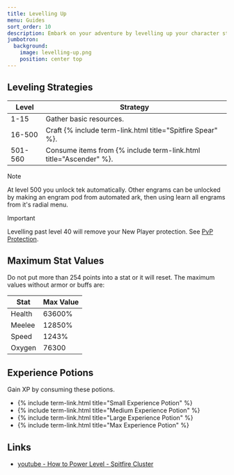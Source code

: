 ```yaml
---
title: Levelling Up
menu: Guides
sort_order: 10
description: Embark on your adventure by levelling up your character stats.
jumbotron:
  background:
    image: levelling-up.png
    position: center top
---
```


## Leveling Strategies

| Level | Strategy |
| --- | --- |
| 1-15 | Gather basic resources. |
| 16-500 | Craft {% include term-link.html title="Spitfire Spear" %}. |
| 501-560 | Consume items from {% include term-link.html title="Ascender" %}. |

> [!NOTE]
> At level 500 you unlock tek automatically. Other engrams can be unlocked by making an engram pod from automated ark, then using learn all engrams from it's radial menu.

> [!IMPORTANT]
> Levelling past level 40 will remove your New Player protection. See [PvP Protection](../pvp-protection).

## Maximum Stat Values

Do not put more than 254 points into a stat or it will reset. The maximum values without armor or buffs are:

| Stat | Max Value |
| --- | --- |
| Health | 63600% |
| Meelee | 12850% |
| Speed | 1243% |
| Oxygen | 76300 |


## Experience Potions

Gain XP by consuming these potions.

- {% include term-link.html title="Small Experience Potion" %}
- {% include term-link.html title="Medium Experience Potion" %}
- {% include term-link.html title="Large Experience Potion" %}
- {% include term-link.html title="Max Experience Potion" %}

## Links

- [youtube - How to Power Level - Spitfire Cluster](https://www.youtube.com/watch?v=6d3El8jvUw8)
